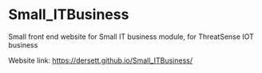 # Small_ITBusiness
Small front end website for Small IT business module, for ThreatSense IOT business 

Website link: https://dersett.github.io/Small_ITBusiness/
